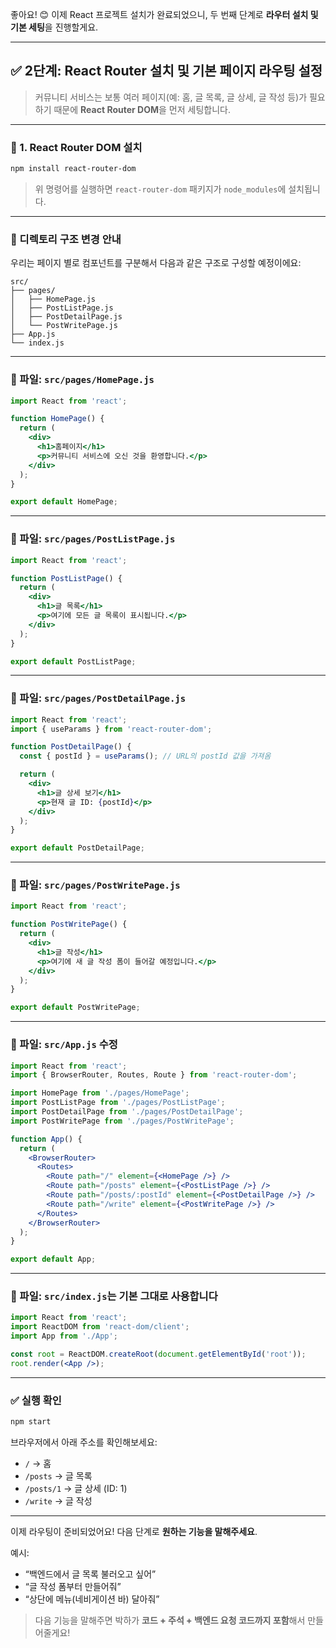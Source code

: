 좋아요! 😊
이제 React 프로젝트 설치가 완료되었으니, 두 번째 단계로 **라우터 설치 및 기본 세팅**을 진행할게요.

---

## ✅ 2단계: React Router 설치 및 기본 페이지 라우팅 설정

> 커뮤니티 서비스는 보통 여러 페이지(예: 홈, 글 목록, 글 상세, 글 작성 등)가 필요하기 때문에 **React Router DOM**을 먼저 세팅합니다.

---

### 📌 1. React Router DOM 설치

```bash
npm install react-router-dom
```

> 위 명령어를 실행하면 `react-router-dom` 패키지가 `node_modules`에 설치됩니다.

---

### 📁 디렉토리 구조 변경 안내

우리는 페이지 별로 컴포넌트를 구분해서 다음과 같은 구조로 구성할 예정이에요:

```
src/
├── pages/
│   ├── HomePage.js
│   ├── PostListPage.js
│   ├── PostDetailPage.js
│   └── PostWritePage.js
├── App.js
└── index.js
```

---

### 📄 파일: `src/pages/HomePage.js`

```jsx
import React from 'react';

function HomePage() {
  return (
    <div>
      <h1>홈페이지</h1>
      <p>커뮤니티 서비스에 오신 것을 환영합니다.</p>
    </div>
  );
}

export default HomePage;
```

---

### 📄 파일: `src/pages/PostListPage.js`

```jsx
import React from 'react';

function PostListPage() {
  return (
    <div>
      <h1>글 목록</h1>
      <p>여기에 모든 글 목록이 표시됩니다.</p>
    </div>
  );
}

export default PostListPage;
```

---

### 📄 파일: `src/pages/PostDetailPage.js`

```jsx
import React from 'react';
import { useParams } from 'react-router-dom';

function PostDetailPage() {
  const { postId } = useParams(); // URL의 postId 값을 가져옴

  return (
    <div>
      <h1>글 상세 보기</h1>
      <p>현재 글 ID: {postId}</p>
    </div>
  );
}

export default PostDetailPage;
```

---

### 📄 파일: `src/pages/PostWritePage.js`

```jsx
import React from 'react';

function PostWritePage() {
  return (
    <div>
      <h1>글 작성</h1>
      <p>여기에 새 글 작성 폼이 들어갈 예정입니다.</p>
    </div>
  );
}

export default PostWritePage;
```

---

### 📄 파일: `src/App.js` 수정

```jsx
import React from 'react';
import { BrowserRouter, Routes, Route } from 'react-router-dom';

import HomePage from './pages/HomePage';
import PostListPage from './pages/PostListPage';
import PostDetailPage from './pages/PostDetailPage';
import PostWritePage from './pages/PostWritePage';

function App() {
  return (
    <BrowserRouter>
      <Routes>
        <Route path="/" element={<HomePage />} />
        <Route path="/posts" element={<PostListPage />} />
        <Route path="/posts/:postId" element={<PostDetailPage />} />
        <Route path="/write" element={<PostWritePage />} />
      </Routes>
    </BrowserRouter>
  );
}

export default App;
```

---

### 📄 파일: `src/index.js`는 기본 그대로 사용합니다

```jsx
import React from 'react';
import ReactDOM from 'react-dom/client';
import App from './App';

const root = ReactDOM.createRoot(document.getElementById('root'));
root.render(<App />);
```

---

### ✅ 실행 확인

```bash
npm start
```

브라우저에서 아래 주소를 확인해보세요:

* `/` → 홈
* `/posts` → 글 목록
* `/posts/1` → 글 상세 (ID: 1)
* `/write` → 글 작성

---

이제 라우팅이 준비되었어요!
다음 단계로 **원하는 기능을 말해주세요**.

예시:

* “백엔드에서 글 목록 불러오고 싶어”
* “글 작성 폼부터 만들어줘”
* “상단에 메뉴(네비게이션 바) 달아줘”

> 다음 기능을 말해주면 박하가 **코드 + 주석 + 백엔드 요청 코드까지 포함**해서 만들어줄게요!
